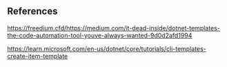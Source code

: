 ## References

https://freedium.cfd/https://medium.com/it-dead-inside/dotnet-templates-the-code-automation-tool-youve-always-wanted-9d0d2afd1994

https://learn.microsoft.com/en-us/dotnet/core/tutorials/cli-templates-create-item-template